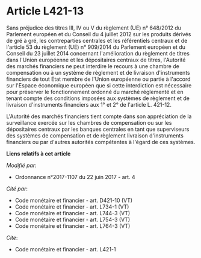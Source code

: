 # Article L421-13

Sans préjudice des titres III, IV ou V du règlement (UE) n° 648/2012 du Parlement européen et du Conseil du 4 juillet 2012
sur les produits dérivés de gré à gré, les contreparties centrales et les référentiels centraux et de l'article 53 du
règlement (UE) n° 909/2014 du Parlement européen et du Conseil du 23 juillet 2014 concernant l'amélioration du règlement de
titres dans l'Union européenne et les dépositaires centraux de titres, l'Autorité des marchés financiers ne peut interdire le
recours à une chambre de compensation ou à un système de règlement et de livraison d'instruments financiers de tout Etat
membre de l'Union européenne ou partie à l'accord sur l'Espace économique européen que si cette interdiction est nécessaire
pour préserver le fonctionnement ordonné du marché réglementé et en tenant compte des conditions imposées aux systèmes de
règlement et de livraison d'instruments financiers aux 1° et 2° de l'article L. 421-12.

L'Autorité des marchés financiers tient compte dans son appréciation de la surveillance exercée sur les chambres de
compensation ou sur les dépositaires centraux par les banques centrales en tant que superviseurs des systèmes de compensation
et de règlement livraison d'instruments financiers ou par d'autres autorités compétentes à l'égard de ces systèmes.

**Liens relatifs à cet article**

_Modifié par_:

  - Ordonnance n°2017-1107 du 22 juin 2017 - art. 4

_Cité par_:

  - Code monétaire et financier - art. D421-10 (VT)
  - Code monétaire et financier - art. L734-1 (VT)
  - Code monétaire et financier - art. L744-3 (VT)
  - Code monétaire et financier - art. L754-3 (VT)
  - Code monétaire et financier - art. L764-3 (VT)

_Cite_:

  - Code monétaire et financier - art. L421-1
